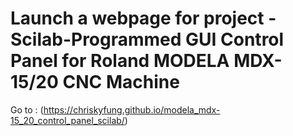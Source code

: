 # Launch a webpage for project - Scilab-Programmed GUI Control Panel for Roland MODELA MDX-15/20 CNC Machine


Go to : (https://chriskyfung.github.io/modela_mdx-15_20_control_panel_scilab/)
